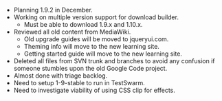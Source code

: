 * Planning 1.9.2 in December.
* Working on multiple version support for download builder.
  * Must be able to download 1.9.x and 1.10.x.
* Reviewed all old content from MediaWiki.
  * Old upgrade guides will be moved to jqueryui.com.
  * Theming info will move to the new learning site.
  * Getting started guide will move to the new learning site.
* Deleted all files from SVN trunk and branches to avoid any confusion if someone stumbles upon the old Google Code project.
* Almost done with triage backlog.
* Need to setup 1-9-stable to run in TestSwarm.
* Need to investigate viability of using CSS clip for effects.
